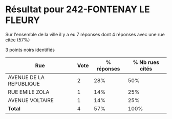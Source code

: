 # Résultat pour 242-FONTENAY LE FLEURY

Sur l'ensemble de la ville il y a eu 7 réponses dont 4 réponses avec une rue citée (57%)

3 points noirs identifiés

| Rue | Vote | % réponses | % Nb rues cités|
|-----|------|------------|----------------|
| AVENUE DE LA REPUBLIQUE | 2 | 28% | 50%|
| RUE EMILE ZOLA | 1 | 14% | 25%|
| AVENUE VOLTAIRE | 1 | 14% | 25%|
| **Total** | 4 | 57% | 100%|
